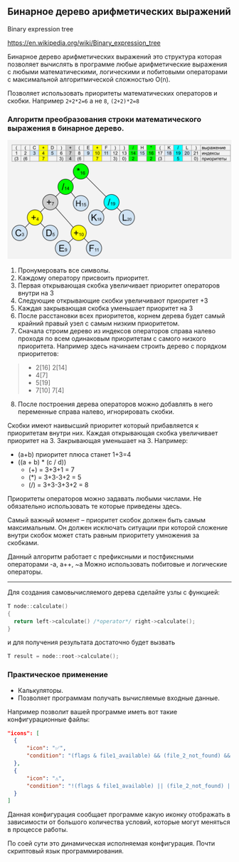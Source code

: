 ## Бинарное дерево арифметических выражений

Binary expression tree

https://en.wikipedia.org/wiki/Binary_expression_tree

Бинарное дерево арифметических выражений это структура которая позволяет вычислять в программе любые арифметические выражения с любыми математическими, логическими и побитовыми операторами с максимальной алгоритмической сложностью O(n).

Позволяет использовать приоритеты математических операторов и скобки. Например `2+2*2=6` а не `8`, `(2+2)*2=8`

### Алгоритм преобразования строки математического выражения в бинарное дерево.

![Binary expression tree](btree.svg)

1. Пронумеровать все символы. 
2. Каждому оператору присвоить приоритет.
3. Первая открывающая скобка увеличивает приоритет операторов внутри на 3
4. Следующие открывающие скобки увеличивают приоритет +3
5. Каждая закрывающая скобка уменьшает приоритет на 3
6. После расстановки всех приоритетов, корнем дерева будет самый крайний правый узел с самым низким приоритетом.
7. Сначала строим дерево из индексов операторов справа налево проходя по всем одинаковым приоритетам с самого низкого приоритета.
Например здесь начинаем строить дерево с порядком приоритетов:
> - 2[16] 2[14]
> - 4[7]
> - 5[19]
> - 7[10] 7[4]
8. После построения дерева операторов можно добавлять в него переменные справа налево, игнорировать скобки.

Скобки имеют наивысший приоритет который прибавляется к приоритетам внутри них.
Каждая открывающая скобка увеличивает приоритет на 3. Закрывающая уменьшает на 3.
Например: 
 - (a+b) приоритет плюса станет 1+3=4
 - ((a + b) * (c / d))
   - (+) = 3+3+1 = 7
   - (*) = 3+3-3+2 = 5
   - (/) = 3+3-3+3+2 = 8

Приоритеты операторов можно задавать любыми числами. Не обязательно использовать те которые приведены здесь.

Самый важный момент – приоритет скобок должен быть самым максимальным. Он должен исключать ситуации при которой сложение внутри скобок может стать равным приоритету умножения за скобками.

Данный алгоритм работает с префиксными и постфиксными операторами -a, a++,  ~a
Можно использовать побитовые и логические операторы.

<hr>
Для создания самовычисляемого дерева сделайте узлы с функцией:

```cpp
T node::calculate()
{
  return left->calculate() /*operator*/ right->calculate();
}
```
и для получения результата достаточно будет вызвать
```cpp
T result = node::root->calculate();
```

### Практическое применение

- Калькуляторы.
- Позволяет программам получать вычисляемые входные данные.

Например позволит вашей программе иметь вот такие конфигурационные файлы:
```json
"icons": [
  {
      "icon": "✅",
      "condition": "(flags & file1_available) && (file_2_not_found) && !(flags & config_installed)"
  },
  {
      "icon": "⚠️",
      "condition": "!(flags & file1_available) || (file_2_not_found) || (flags & config_installed)"
  }
]
```
Данная конфигурация сообщает программе какую иконку отображать в зависимости от большого количества условий, которые могут меняться в процессе работы.

По соей сути это динамическая исполняемая конфигурация. Почти скриптовый язык программирования.

